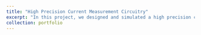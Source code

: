 ```yaml
---
title: "High Precision Current Measurement Circuitry"
excerpt: "In this project, we designed and simulated a high precision current measurement circuit capable of measuring currents in the milliampere (mA), microampere (µA), and nanoampere (nA) ranges. Our goal was to replicate the functionality of the µCurrent device to create a budget-friendly yet accurate alternative for sensitive current measurements. We incorporated components such as a DP3T switch for range selection, a precision 4-terminal shunt resistor to minimize burden voltage, the TPS3809L30 for low battery detection, and the MAX4239 op-amp for signal amplification with a fixed gain of 100. Simulations were carried out in Proteus and Multisim, with Multisim yielding better results despite limitations due to missing component libraries. Although we could not build the physical prototype due to a lack of available components, our simulation demonstrated the effectiveness of the design. In the future, we aim to integrate the system with Arduino and LabVIEW for automated data collection."
collection: portfolio
---
```


 

